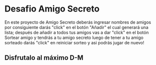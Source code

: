 <h1 >Desafio Amigo Secreto</h1>
En este proyecto de Amigo Secreto deberás ingresar nombres de amigos por consiguiente darás "click" en el botón "Añadir" el cual generará una lista;
después de añadir a todos tus amigos vas a  dar "click" en el botón Sortear amigo y tendrás a tu amigo secreto 
luego de tener a tu amigo sorteado darás "click" en reiniciar sorteo y asi podrás jugar de nuevo!
<h2> Disfrutalo al máximo D-M</h2>

